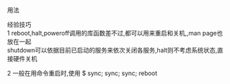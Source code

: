 用法  





经验技巧  
1 reboot,halt,poweroff调用的库函数差不过,都可以用来重启和关机,,man page也放在一起  
shutdown可以依据目前已启动的服务来依次关闭各服务,halt则不考虑系统状态,直接硬件关机
  
2 一般在用命令重启时,使用
$ sync; sync; sync; reboot
